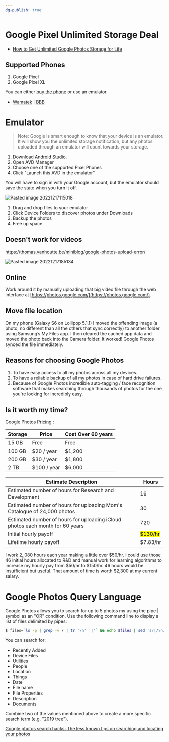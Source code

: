 ```yaml
---
dg-publish: true
---
```


# Google Pixel Unlimited Storage Deal

* [How to Get Unlimited Google Photos Storage for Life](https://www.androidpolice.com/2021/06/02/how-to-google-photos-pixel-free/)

## Supported Phones

1. Google Pixel
2. Google Pixel XL

You can either [buy the phone](https://www.ebay.com/sch/i.html?_dcat=9355&_fsrp=1&_from=R40&_ftrt=901&_salic=1&_ipg=60&_in_kw=1&_dmd=1&_sargn=-1%26saslc%3D1&_stpos=75098&_nkw=Google+Pixel&_sacat=0&Storage%2520Capacity=128%2520GB%7C64%2520GB&_ex_kw=case%2C+protective%2C+protector%2C+degoogled&_ftrv=1&_udhi=70&Model=Google%2520Pixel%7CGoogle%2520Pixel%2520XL&_sop=1&rt=nc&LH_PrefLoc=1) or use an emulator.

* [Wamatek](https://wamatek.com/product/google-pixel-xl/?attribute_pa_carrier=unlocked&attribute_pa_color=gray&attribute_pa_condition=good&attribute_pa_storage=32gb&gclid=EAIaIQobChMI6cih9fiK_AIVXBOtBh2nDwVWEAQYAyABEgJlEfD_BwE) | [BBB](https://www.bbb.org/us/mn/eden-prairie/profile/electronics-and-technology/wamatek-0704-1000026030)  

# Emulator

> Note: Google is smart enough to know that your device is an emulator. It will show you the unlimited storage notification, but any photos uploaded through an emulator will count towards your storage.

1. Download [Android Studio](https://developer.android.com/studio).
2. Open AVD Manager
3. Choose one of the supported Pixel Phones
4. Click "Launch this AVD in the emulator"

You will have to sign in with your Google account, but the emulator should save the state when you turn it off.

 ![Pasted image 20221217115018](https://i.imgur.com/Bk1pPZg.png)

1. Drag and drop files to your emulator
2. Click Device Folders to discover photos under Downloads
3. Backup the photos
4. Free up space

## Doesn't work for videos

https://thomas.vanhoutte.be/miniblog/google-photos-upload-error/

 ![Pasted image 20221217185134](https://i.imgur.com/QcWui3S.png)

## Online

Work around it by manually uploading that big video file through the web interface at [https://photos.google.com/](https://photos.google.com/).

## Move file location

On my phone (Galaxy S6 on Lollipop 5.1.1) I moved the offending image (a photo, no different than all the others that sync correctly) to another folder using Samsung’s My Files app. I then cleared the cached app data and moved the photo back into the Camera folder. It worked! Google Photos synced the file immediately.

## Reasons for choosing Google Photos

1. To have easy access to all my photos across all my devices.
2. To have a reliable backup of all my photos in case of hard drive failures.
3. Because of Google Photos incredible auto-tagging / face recognition software that makes searching through thousands of photos for the one you're looking for incredibly easy.

## Is it worth my time?

Google Photos [Pricing](https://one.google.com/about/plans) :

| Storage | Price       | Cost Over 60 years |
| ------- | ----------- | ------------------ |
| 15 GB   | Free        | Free               |
| 100 GB  | $20 / year  | $1,200             |
| 200 GB  | $30 / year  | $1,800             |
| 2 TB    | $100 / year | $6,000             |

| Estimate Description                                                          | Hours    |
| ----------------------------------------------------------------------------- | -------- |
| Estimated number of hours for Research and Development                        | 16       |
| Estimated number of hours for uploading Mom's Catalogue of 24,000 photos      | 30       |
| Estimated number of hours for uploading iCloud photos each month for 60 years | 720      |
| Initial hourly payoff                                                         | <mark class="hltr-yellow">$130/hr</mark> | 
| Lifetime hourly payoff                                                        | $7.83/hr |

I work 2,,080 hours each year making a little over $50/hr. I could use those 46 initial hours allocated to R&D and manual work for learning algorithms to increase my hourly pay from $50/hr to $150/hr. 46 hours would be insufficient but useful. That amount of time is worth $2,300 at my current salary.

# Google Photos Query Language

Google Photos allows you to search for up to 5 photos my using the pipe | symbol as an "OR" condition. Use the following command line to display a list of files delimited by pipes:

```bash
$ files=`ls -p | grep -v / | tr '\n' '|'` && echo $files | sed 's/|/\n/5;P;D'
```

You can search for:
* Recently Added
* Device Files
* Utilities
* People
* Location
* Things
* Date
* File name
* File Properties
* Description
* Documents

Combine two of the values mentioned above to create a more specific search term (e.g. "2019 tree").

[Google photos search hacks: The less known tips on searching and locating your photos](https://www.nousis.com/technology/google-photos-search-hacks/)
